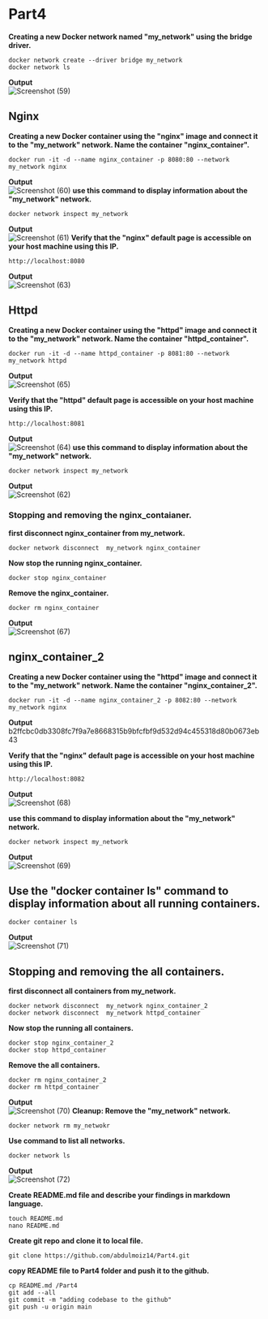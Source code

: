 # Part4
**Creating a new Docker network named "my_network" using the bridge driver.**
```
docker network create --driver bridge my_network
docker network ls
```
**Output**<br />
![Screenshot (59)](https://user-images.githubusercontent.com/65711565/227738562-cb2bae42-a098-41ac-8f75-5359ebac4b8b.png)
## Nginx 
**Creating a new Docker container using the "nginx" image and connect it to the "my_network" network. Name the container "nginx_container".**
```
docker run -it -d --name nginx_container -p 8080:80 --network my_network nginx
```
**Output**<br />
![Screenshot (60)](https://user-images.githubusercontent.com/65711565/227738923-a32f7021-30a0-4a0f-8634-80910b6364ab.png)
**use this command to display information about the "my_network" network.**
```
docker network inspect my_network
```
**Output**<br />
![Screenshot (61)](https://user-images.githubusercontent.com/65711565/227739023-c066ec3f-5319-4f90-9794-2d528b0ad0fe.png)
**Verify that the "nginx" default page is accessible on your host machine using this IP.**
```
http://localhost:8080
```
**Output**<br />
![Screenshot (63)](https://user-images.githubusercontent.com/65711565/227739924-fa5e6fee-7f0c-4b30-a4cf-952ecaf97d72.png)

## Httpd
**Creating a new Docker container using the "httpd" image and connect it to the "my_network" network. Name the container "httpd_container".**
```
docker run -it -d --name httpd_container -p 8081:80 --network my_network httpd
```
**Output**<br />
![Screenshot (65)](https://user-images.githubusercontent.com/65711565/227740038-ee678be0-b9e9-4a35-9f0b-22a5069e3265.png)

**Verify that the "httpd" default page is accessible on your host machine using this IP.**
```
http://localhost:8081
```
**Output**<br />
![Screenshot (64)](https://user-images.githubusercontent.com/65711565/227739918-da8f1ef7-0d24-4418-81c5-1c40956989d7.png)
**use this command to display information about the "my_network" network.**
```
docker network inspect my_network
```
**Output**<br />
![Screenshot (62)](https://user-images.githubusercontent.com/65711565/227739912-608b7bb7-3fa7-4811-b066-6901a7446d43.png)
### Stopping and removing the nginx_contaianer.
**first disconnect nginx_container from my_network.**
```
docker network disconnect  my_network nginx_container
```
**Now stop the running nginx_container.**
```
docker stop nginx_container
```
**Remove the nginx_container.**
```
docker rm nginx_container
```
**Output**<br />
![Screenshot (67)](https://user-images.githubusercontent.com/65711565/227741166-d617af7d-c53c-4ae0-9d30-aa19ff070023.png)

## nginx_container_2
**Creating a new Docker container using the "httpd" image and connect it to the "my_network" network. Name the container "nginx_container_2".**
```
docker run -it -d --name nginx_container_2 -p 8082:80 --network my_network nginx
```
**Output**<br />
b2ffcbc0db3308fc7f9a7e8668315b9bfcfbf9d532d94c455318d80b0673eb43

**Verify that the "nginx" default page is accessible on your host machine using this IP.**
```
http://localhost:8082
```
**Output**<br />
![Screenshot (68)](https://user-images.githubusercontent.com/65711565/227741288-fee440d0-0ab5-4666-9772-38b56d3b0acf.png)

**use this command to display information about the "my_network" network.**
```
docker network inspect my_network
```
**Output**<br />
![Screenshot (69)](https://user-images.githubusercontent.com/65711565/227741302-1907fbb7-161d-4d25-84b3-d75d1c8a4475.png)
## Use the "docker container ls" command to display information about all running containers.
```
docker container ls
```
**Output**<br />
![Screenshot (71)](https://user-images.githubusercontent.com/65711565/227741943-373137ae-921c-43d0-829f-7e3b5302853c.png)

## Stopping and removing the all containers.
**first disconnect all containers from my_network.**
```
docker network disconnect  my_network nginx_container_2
docker network disconnect  my_network httpd_container
```
**Now stop the running all containers.**
```
docker stop nginx_container_2
docker stop httpd_container
```
**Remove the all containers.**
```
docker rm nginx_container_2
docker rm httpd_container
```
**Output**<br />
![Screenshot (70)](https://user-images.githubusercontent.com/65711565/227741657-cc9b34cc-9a95-4cbd-82cf-e138578ebd40.png)
**Cleanup: Remove the "my_network" network.**
```
docker network rm my_netwokr
```
**Use command to list all networks.**
```
docker network ls
```
**Output**<br />
![Screenshot (72)](https://user-images.githubusercontent.com/65711565/227742266-0a796be8-3898-4811-b792-de776d3473db.png)

**Create README.md file and describe your findings in markdown language.**
```
touch README.md
nano README.md
```
**Create git repo and clone it to local file.**
```
git clone https://github.com/abdulmoiz14/Part4.git
```
**copy README file to Part4 folder and push it to the github.**
```
cp README.md /Part4
git add --all
git commit -m "adding codebase to the github"
git push -u origin main
```
